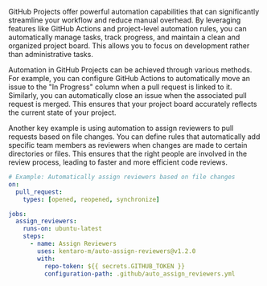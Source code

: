 GitHub Projects offer powerful automation capabilities that can significantly streamline your workflow and reduce manual overhead. By leveraging features like GitHub Actions and project-level automation rules, you can automatically manage tasks, track progress, and maintain a clean and organized project board. This allows you to focus on development rather than administrative tasks.

Automation in GitHub Projects can be achieved through various methods. For example, you can configure GitHub Actions to automatically move an issue to the "In Progress" column when a pull request is linked to it. Similarly, you can automatically close an issue when the associated pull request is merged. This ensures that your project board accurately reflects the current state of your project.

Another key example is using automation to assign reviewers to pull requests based on file changes. You can define rules that automatically add specific team members as reviewers when changes are made to certain directories or files. This ensures that the right people are involved in the review process, leading to faster and more efficient code reviews.

```yaml
# Example: Automatically assign reviewers based on file changes
on:
  pull_request:
    types: [opened, reopened, synchronize]

jobs:
  assign_reviewers:
    runs-on: ubuntu-latest
    steps:
      - name: Assign Reviewers
        uses: kentaro-m/auto-assign-reviewers@v1.2.0
        with:
          repo-token: ${{ secrets.GITHUB_TOKEN }}
          configuration-path: .github/auto_assign_reviewers.yml
```